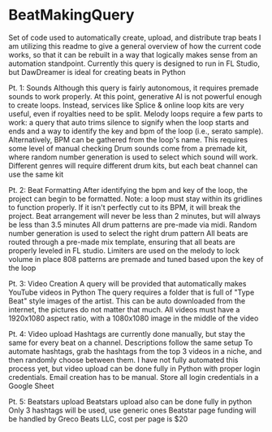 # BeatMakingQuery
Set of code used to automatically create, upload, and distribute trap beats
I am utilizing this readme to give a general overview of how the current code works, so that it can be rebuilt in a way that logically makes sense from an automation standpoint.
Currently this query is designed to run in FL Studio, but DawDreamer is ideal for creating beats in Python

Pt. 1: Sounds
Although this query is fairly autonomous, it requires premade sounds to work properly. At this point, generative AI is not powerful enough to create loops. Instead, services like Splice & online loop kits are very useful, even if royalties need to be split.
Melody loops require a few parts to work: a query that auto trims silence to signify when the loop starts and ends and a way to identify the key and bpm of the loop (i.e., serato sample). Alternatively, BPM can be gathered from the loop's name. This requires some level of manual checking
Drum sounds come from a premade kit, where random number generation is used to select which sound will work. Different genres will require different drum kits, but each beat channel can use the same kit

Pt. 2: Beat Formatting
After identifying the bpm and key of the loop, the project can begin to be formatted. Note: a loop must stay within its gridlines to function properly. If it isn't perfectly cut to its BPM, it will break the project.
Beat arrangement will never be less than 2 minutes, but will always be less than 3.5 minutes
All drum patterns are pre-made via midi. Random number generation is used to select the right drum pattern
All beats are routed through a pre-made mix template, ensuring that all beats are properly leveled in FL studio. Limiters are used on the melody to lock volume in place
808 patterns are premade and tuned based upon the key of the loop

Pt. 3: Video Creation
A query will be provided that automatically makes YouTube videos in Python
The query requires a folder that is full of "Type Beat" style images of the artist. This can be auto downloaded from the internet, the pictures do not matter that much.
All videos must have a 1920x1080 aspect ratio, with a 1080x1080 image in the middle of the video

Pt. 4: Video upload
Hashtags are currently done manually, but stay the same for every beat on a channel. Descriptions follow the same setup
To automate hashtags, grab the hashtags from the top 3 videos in a niche, and then randomly choose between them.
I have not fully automated this process yet, but video upload can be done fully in Python with proper login credentials. Email creation has to be manual.
Store all login credentials in a Google Sheet

Pt. 5: Beatstars upload
Beatstars upload also can be done fully in python
Only 3 hashtags will be used, use generic ones
Beatstar page funding will be handled by Greco Beats LLC, cost per page is $20

